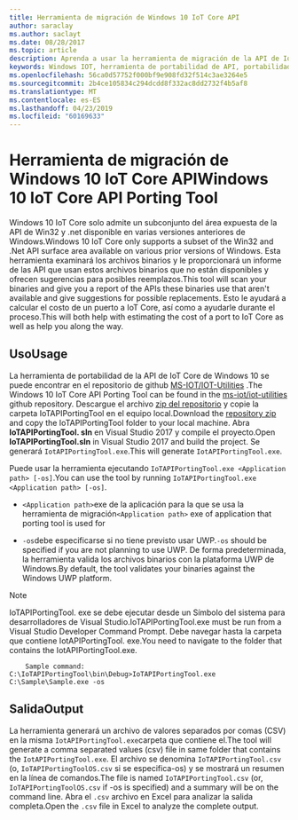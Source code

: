 ```yaml
---
title: Herramienta de migración de Windows 10 IoT Core API
author: saraclay
ms.author: saclayt
ms.date: 08/28/2017
ms.topic: article
description: Aprenda a usar la herramienta de migración de la API de IoT Core de Windows 10 para calcular los costos de portabilidad.
keywords: Windows IOT, herramienta de portabilidad de API, portabilidad de API, binarios
ms.openlocfilehash: 56ca0d57752f000bf9e908fd32f514c3ae3264e5
ms.sourcegitcommit: 2b4ce105834c294dcdd8f332ac8dd2732f4b5af8
ms.translationtype: MT
ms.contentlocale: es-ES
ms.lasthandoff: 04/23/2019
ms.locfileid: "60169633"
---
```

# <a name="windows-10-iot-core-api-porting-tool"></a><span data-ttu-id="b1ade-104">Herramienta de migración de Windows 10 IoT Core API</span><span class="sxs-lookup"><span data-stu-id="b1ade-104">Windows 10 IoT Core API Porting Tool</span></span>

<span data-ttu-id="b1ade-105">Windows 10 IoT Core solo admite un subconjunto del área expuesta de la API de Win32 y .net disponible en varias versiones anteriores de Windows.</span><span class="sxs-lookup"><span data-stu-id="b1ade-105">Windows 10 IoT Core only supports a subset of the Win32 and .Net API surface area available on various prior versions of Windows.</span></span> <span data-ttu-id="b1ade-106">Esta herramienta examinará los archivos binarios y le proporcionará un informe de las API que usan estos archivos binarios que no están disponibles y ofrecen sugerencias para posibles reemplazos.</span><span class="sxs-lookup"><span data-stu-id="b1ade-106">This tool will scan your binaries and give you a report of the APIs these binaries use that aren't available and give suggestions for possible replacements.</span></span> <span data-ttu-id="b1ade-107">Esto le ayudará a calcular el costo de un puerto a IoT Core, así como a ayudarle durante el proceso.</span><span class="sxs-lookup"><span data-stu-id="b1ade-107">This will both help with estimating the cost of a port to IoT Core as well as help you along the way.</span></span>


## <a name="usage"></a><span data-ttu-id="b1ade-108">Uso</span><span class="sxs-lookup"><span data-stu-id="b1ade-108">Usage</span></span>

<span data-ttu-id="b1ade-109">La herramienta de portabilidad de la API de IoT Core de Windows 10 se puede encontrar en el repositorio de github [MS-IOT/IOT-Utilities](https://github.com/ms-iot/iot-utilities) .</span><span class="sxs-lookup"><span data-stu-id="b1ade-109">The Windows 10 IoT Core API Porting Tool can be found in the [ms-iot/iot-utilities](https://github.com/ms-iot/iot-utilities) github repository.</span></span>  <span data-ttu-id="b1ade-110">Descargue el archivo [zip del repositorio](https://github.com/ms-iot/iot-utilities/archive/master.zip) y copie la carpeta IoTAPIPortingTool en el equipo local.</span><span class="sxs-lookup"><span data-stu-id="b1ade-110">Download the [repository zip](https://github.com/ms-iot/iot-utilities/archive/master.zip) and copy the IoTAPIPortingTool folder to your local machine.</span></span>  <span data-ttu-id="b1ade-111">Abra **IoTAPIPortingTool. sln** en Visual Studio 2017 y compile el proyecto.</span><span class="sxs-lookup"><span data-stu-id="b1ade-111">Open **IoTAPIPortingTool.sln** in Visual Studio 2017 and build the project.</span></span>  <span data-ttu-id="b1ade-112">Se generará `IotAPIPortingTool.exe`.</span><span class="sxs-lookup"><span data-stu-id="b1ade-112">This will generate `IotAPIPortingTool.exe`.</span></span>

<span data-ttu-id="b1ade-113">Puede usar la herramienta ejecutando `IoTAPIPortingTool.exe <Application path> [-os]`.</span><span class="sxs-lookup"><span data-stu-id="b1ade-113">You can use the tool by running `IoTAPIPortingTool.exe <Application path> [-os]`.</span></span>

*  <span data-ttu-id="b1ade-114">`<Application path>`exe de la aplicación para la que se usa la herramienta de migración</span><span class="sxs-lookup"><span data-stu-id="b1ade-114">`<Application path>` exe of application that porting tool is used for</span></span>

*  <span data-ttu-id="b1ade-115">`-os`debe especificarse si no tiene previsto usar UWP.</span><span class="sxs-lookup"><span data-stu-id="b1ade-115">`-os` should be specified if you are not planning to use UWP.</span></span>  <span data-ttu-id="b1ade-116">De forma predeterminada, la herramienta valida los archivos binarios con la plataforma UWP de Windows.</span><span class="sxs-lookup"><span data-stu-id="b1ade-116">By default, the tool validates your binaries against the Windows UWP platform.</span></span>

> [!NOTE] 
> <span data-ttu-id="b1ade-117">IoTAPIPortingTool. exe se debe ejecutar desde un Símbolo del sistema para desarrolladores de Visual Studio.</span><span class="sxs-lookup"><span data-stu-id="b1ade-117">IoTAPIPortingTool.exe must be run from a Visual Studio Developer Command Prompt.</span></span> <span data-ttu-id="b1ade-118">Debe navegar hasta la carpeta que contiene IotAPIPortingTool. exe.</span><span class="sxs-lookup"><span data-stu-id="b1ade-118">You need to navigate to the folder that contains the IotAPIPortingTool.exe.</span></span> 

        Sample command: C:\IoTAPIPortingTool\bin\Debug>IoTAPIPortingTool.exe C:\Sample\Sample.exe -os 

## <a name="output"></a><span data-ttu-id="b1ade-119">Salida</span><span class="sxs-lookup"><span data-stu-id="b1ade-119">Output</span></span>

<span data-ttu-id="b1ade-120">La herramienta generará un archivo de valores separados por comas (CSV) en la misma `IotAPIPortingTool.exe`carpeta que contiene el.</span><span class="sxs-lookup"><span data-stu-id="b1ade-120">The tool will generate a comma separated values (csv) file in same folder that contains the `IotAPIPortingTool.exe`.</span></span> <span data-ttu-id="b1ade-121">El archivo se denomina `IoTAPIPortingTool.csv` (o, `IoTAPIPortingToolOS.csv` si se especifica-os) y se mostrará un resumen en la línea de comandos.</span><span class="sxs-lookup"><span data-stu-id="b1ade-121">The file is named `IoTAPIPortingTool.csv` (or, `IoTAPIPortingToolOS.csv` if -os is specified) and a summary will be on the command line.</span></span> <span data-ttu-id="b1ade-122">Abra el `.csv` archivo en Excel para analizar la salida completa.</span><span class="sxs-lookup"><span data-stu-id="b1ade-122">Open the `.csv` file in Excel to analyze the complete output.</span></span>
